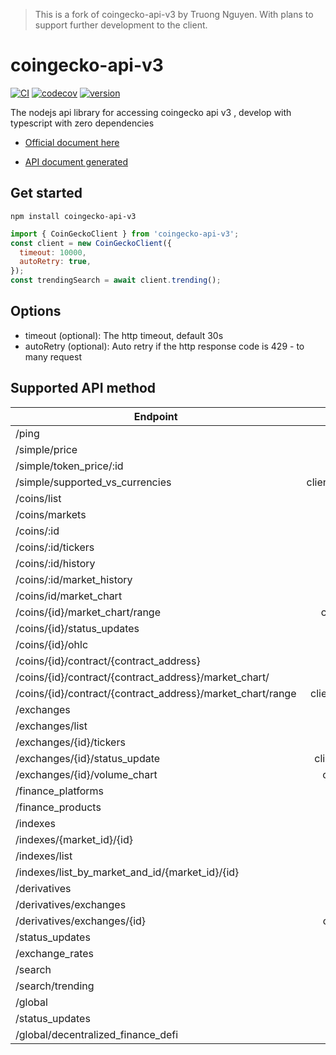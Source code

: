 >This is a fork of coingecko-api-v3 by Truong Nguyen. With plans to support further development to the client.
# coingecko-api-v3

[![CI](https://github.com/samuraitruong/coingecko-api-v3/actions/workflows/ci.yml/badge.svg?branch=main)](https://github.com/samuraitruong/coingecko-api-v3/actions/workflows/ci.yml) [![codecov](https://codecov.io/gh/samuraitruong/coingecko-api-v3/branch/main/graph/badge.svg?token=A7P9GCFGN2)](https://codecov.io/gh/samuraitruong/coingecko-api-v3) [![version](https://badgen.net/npm/v/coingecko-api-v3)](https://badgen.net/npm/v/coingecko-api-v3)

The nodejs api library for accessing coingecko api v3 , develop with typescript with zero dependencies

- [Official document here](https://www.coingecko.com/api/documentations/v3)

- [API document generated](https://samuraitruong.github.io/coingecko-api-v3/classes/CoinGeckoClient.CoinGeckoClient-1.html)


## Get started

```
npm install coingecko-api-v3

```

```js
import { CoinGeckoClient } from 'coingecko-api-v3';
const client = new CoinGeckoClient({
  timeout: 10000,
  autoRetry: true,
});
const trendingSearch = await client.trending();
```

## Options

- timeout (optional): The http timeout, default 30s
- autoRetry (optional): Auto retry if the http response code is 429 - to many request

## Supported API method

| Endpoint                                                   |                           function | tested? |
| ---------------------------------------------------------- | ---------------------------------: | :-----: |
| /ping                                                      |                      client.ping() |   ✅    |
| /simple/price                                              |               client.simplePrice() |   ✅    |
| /simple/token_price/:id                                    |             client.simplePriceId() |   ✅    |
| /simple/supported_vs_currencies                            | client.simpleSupportedCurrencies() |   ✅    |
| /coins/list                                                |                  client.coinList() |   ✅    |
| /coins/markets                                             |               client.coinMarkets() |   ✅    |
| /coins/:id                                                 |                    client.coinId() |   ✅    |
| /coins/:id/tickers                                         |             client.coinIdTickers() |   ✅    |
| /coins/:id/history                                         |             client.coinIdHistory() |   ✅    |
| /coins/:id/market_history                                  |       client.coinIdMarketHistory() |   ✅    |
| /coins/id/market_chart                                     |         client.coinIdMarketChart() |   ✅    |
| /coins/{id}/market_chart/range                             |    client.coinIdMarketChartRange() |   ✅    |
| /coins/{id}/status_updates                                 |       client.coinIdStatusUpdates() |   ✅    |
| /coins/{id}/ohlc                                           |                client.coinIdOHLC() |   ✅    |
| /coins/{id}/contract/{contract_address}                    |                  client.contract() |   ✅    |
| /coins/{id}/contract/{contract_address}/market_chart/      |       client.contractMarketChart() |   ✅    |
| /coins/{id}/contract/{contract_address}/market_chart/range |  client.contractMarketChartRange() |   ✅    |
| /exchanges                                                 |                 client.exchanges() |   ✅    |
| /exchanges/list                                            |              client.exchangeList() |   ✅    |
| /exchanges/{id}/tickers                                    |         client.exchangeIdTickers() |   ✅    |
| /exchanges/{id}/status_update                              |   client.exchangeIdStatusUpdates() |   ✅    |
| /exchanges/{id}/volume_chart                               |     client.exchangeIdVolumeChart() |   ✅    |
| /finance_platforms                                         |          client.financePlatforms() |   ✅    |
| /finance_products                                          |           client.financeProducts() |   ✅    |
| /indexes                                                   |                   client.indexes() |   ✅    |
| /indexes/{market_id}/{id}                                  |           client.indexesMarketId() |   ✅    |
| /indexes/list                                              |               client.indexesList() |   ✅    |
| /indexes/list_by_market_and_id/{market_id}/{id}            |           client.financeProducts() |   ✅    |
| /derivatives                                               |              client./derivatives() |   ✅    |
| /derivatives/exchanges                                     |     client./derivativesExchanges() |   ✅    |
| /derivatives/exchanges/{id}                                |   client./derivativesExchangesId() |   ✅    |
| /status_updates                                            |             client.statusUpdates() |   ✅    |
| /exchange_rates                                            |             client.exhangesRates() |   ✅    |
| /search                                                    |                    client.search() |   ✅    |
| /search/trending                                           |                  client.trending() |   ✅    |
| /global                                                    |                    client.global() |   ✅    |
| /status_updates                                            |             client.statusUpdates() |   ✅    |
| /global/decentralized_finance_defi                         |                client.globalDefi() |   ✅    |
